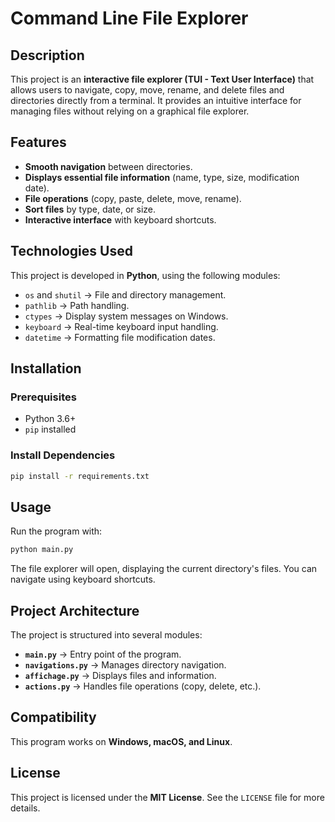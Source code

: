# Command Line File Explorer

## Description

This project is an **interactive file explorer (TUI - Text User Interface)** that allows users to navigate, copy, move, rename, and delete files and directories directly from a terminal. It provides an intuitive interface for managing files without relying on a graphical file explorer.

## Features

- **Smooth navigation** between directories.
- **Displays essential file information** (name, type, size, modification date).
- **File operations** (copy, paste, delete, move, rename).
- **Sort files** by type, date, or size.
- **Interactive interface** with keyboard shortcuts.

## Technologies Used

This project is developed in **Python**, using the following modules:

- `os` and `shutil` → File and directory management.
- `pathlib` → Path handling.
- `ctypes` → Display system messages on Windows.
- `keyboard` → Real-time keyboard input handling.
- `datetime` → Formatting file modification dates.

## Installation

### Prerequisites
- Python 3.6+
- `pip` installed

### Install Dependencies
```sh
pip install -r requirements.txt
```

## Usage

Run the program with:
```sh
python main.py
```

The file explorer will open, displaying the current directory's files. You can navigate using keyboard shortcuts.

## Project Architecture

The project is structured into several modules:

- **`main.py`** → Entry point of the program.
- **`navigations.py`** → Manages directory navigation.
- **`affichage.py`** → Displays files and information.
- **`actions.py`** → Handles file operations (copy, delete, etc.).

## Compatibility

This program works on **Windows, macOS, and Linux**.

## License

This project is licensed under the **MIT License**. See the `LICENSE` file for more details.
